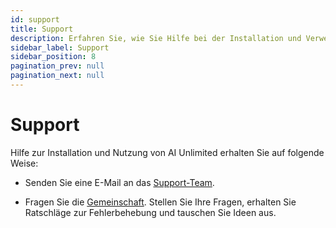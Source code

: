 ```yaml
---
id: support
title: Support
description: Erfahren Sie, wie Sie Hilfe bei der Installation und Verwendung von AI Unlimited erhalten.
sidebar_label: Support
sidebar_position: 8
pagination_prev: null
pagination_next: null
---
```


# Support

Hilfe zur Installation und Nutzung von AI Unlimited erhalten Sie auf folgende Weise:

- Senden Sie eine E-Mail an das <a href="mailto:aiunlimited.support@Teradata.com">Support-Team</a>.

- Fragen Sie die [Gemeinschaft](https://support.teradata.com/community?id=community_forum&sys_id=b0aba91597c329d0e6d2bd8c1253affa). Stellen Sie Ihre Fragen, erhalten Sie Ratschläge zur Fehlerbehebung und tauschen Sie Ideen aus.





